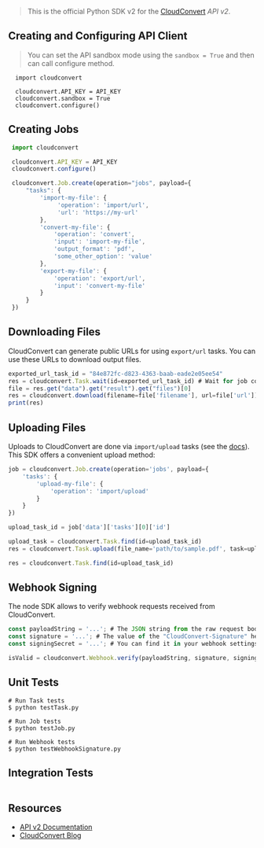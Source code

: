 > This is the official Python SDK v2 for the [CloudConvert](https://cloudconvert.com/api/v2) _API v2_. 

## Creating and Configuring API Client

> You can set the API sandbox mode using the ```sandbox = True``` and then can call configure method.
```
  import cloudconvert
 
  cloudconvert.API_KEY = API_KEY
  cloudconvert.sandbox = True  
  cloudconvert.configure()

```

## Creating Jobs

```js
 import cloudconvert

 cloudconvert.API_KEY = API_KEY
 cloudconvert.configure()

 cloudconvert.Job.create(operation="jobs", payload={
     "tasks": {
         'import-my-file': {
              'operation': 'import/url',
              'url': 'https://my-url'
         },
         'convert-my-file': {
             'operation': 'convert',
             'input': 'import-my-file',
             'output_format': 'pdf',
             'some_other_option': 'value'
         },
         'export-my-file': {
             'operation': 'export/url',
             'input': 'convert-my-file'
         }
     }
 })

```

## Downloading Files

CloudConvert can generate public URLs for using `export/url` tasks. You can use these URLs to download output files.

```js
exported_url_task_id = "84e872fc-d823-4363-baab-eade2e05ee54"
res = cloudconvert.Task.wait(id=exported_url_task_id) # Wait for job completion
file = res.get("data").get("result").get("files")[0]
res = cloudconvert.download(filename=file['filename'], url=file['url'])
print(res)
```

## Uploading Files

Uploads to CloudConvert are done via `import/upload` tasks (see the [docs](https://cloudconvert.com/api/v2/import#import-upload-tasks)). This SDK offers a convenient upload method:

```js
job = cloudconvert.Job.create(operation='jobs', payload={
    'tasks': {
        'upload-my-file': {
            'operation': 'import/upload'
        }
    }
})

upload_task_id = job['data']['tasks'][0]['id']

upload_task = cloudconvert.Task.find(id=upload_task_id)
res = cloudconvert.Task.upload(file_name='path/to/sample.pdf', task=upload_task)

res = cloudconvert.Task.find(id=upload_task_id)
```
## Webhook Signing

The node SDK allows to verify webhook requests received from CloudConvert.

```js
const payloadString = '...'; # The JSON string from the raw request body.
const signature = '...'; # The value of the "CloudConvert-Signature" header.
const signingSecret = '...'; # You can find it in your webhook settings.

isValid = cloudconvert.Webhook.verify(payloadString, signature, signingSecret); # returns true or false
```

## Unit Tests

```
# Run Task tests
$ python testTask.py

# Run Job tests
$ python testJob.py

# Run Webhook tests
$ python testWebhookSignature.py

```


## Integration Tests
```

```
       

## Resources

* [API v2 Documentation](https://cloudconvert.com/api/v2)
* [CloudConvert Blog](https://cloudconvert.com/blog)
